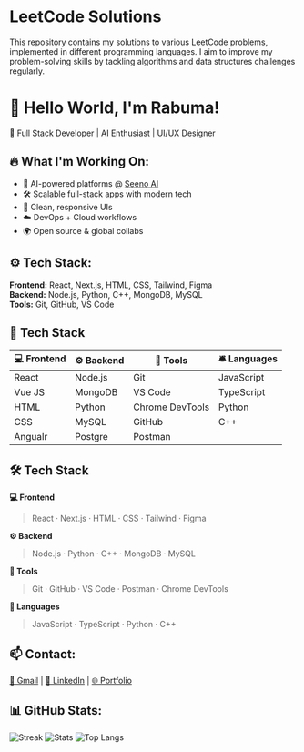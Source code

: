 # LeetCode Solutions

This repository contains my solutions to various LeetCode problems, implemented in different programming languages. I aim to improve my problem-solving skills by tackling algorithms and data structures challenges regularly.


# 👋 Hello World, I'm Rabuma!

🚀 Full Stack Developer | AI Enthusiast | UI/UX Designer

## 🔥 What I'm Working On:
- 🤖 AI-powered platforms @ [Seeno AI](https://www.seenoai.com)
- 🛠️ Scalable full-stack apps with modern tech
- 🎨 Clean, responsive UIs
- ☁️ DevOps + Cloud workflows
- 🌍 Open source & global collabs

## ⚙️ Tech Stack:
**Frontend:** React, Next.js, HTML, CSS, Tailwind, Figma  
**Backend:** Node.js, Python, C++, MongoDB, MySQL  
**Tools:** Git, GitHub, VS Code

## 🧠 Tech Stack

| 💻 Frontend       | ⚙️ Backend      | 🧰 Tools           |  🛎️ Languages       |
|-------------------|------------------|--------------------|----------------------|
| React             | Node.js          | Git                | JavaScript           |
| Vue JS            | MongoDB          | VS Code            | TypeScript           |
| HTML              | Python           | Chrome DevTools    | Python               |
| CSS               | MySQL            | GitHub             | C++                  |
| Angualr           | Postgre          | Postman            |                      |


## 🛠️ Tech Stack

**💻 Frontend**
> React · Next.js · HTML · CSS · Tailwind · Figma

**⚙️ Backend**
> Node.js · Python · C++ · MongoDB · MySQL

**🧰 Tools**
> Git · GitHub · VS Code · Postman · Chrome DevTools

**🎯 Languages**
> JavaScript · TypeScript · Python · C++


## 📫 Contact:
[📧 Gmail](mailto:iamrabuma@gmail.com) | [💼 LinkedIn](https://linkedin.com/in/rabuma) | [🌐 Portfolio](https://rabumaabraham.github.io)

## 📊 GitHub Stats:
![Streak](https://github-readme-streak-stats.herokuapp.com/?user=rabumaabraham&theme=react)
![Stats](https://github-readme-stats.vercel.app/api?username=rabumaabraham&show_icons=true&theme=react)
![Top Langs](https://github-readme-stats.vercel.app/api/top-langs/?username=rabumaabraham&layout=compact&theme=react)

